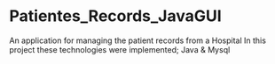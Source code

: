 # Patientes_Records_JavaGUI

An application for managing the patient records from a Hospital In this project these technologies were implemented; Java & Mysql
